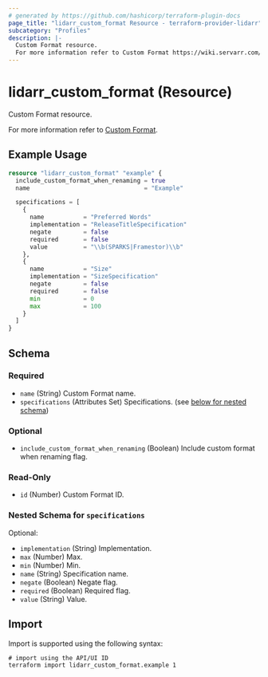 ```yaml
---
# generated by https://github.com/hashicorp/terraform-plugin-docs
page_title: "lidarr_custom_format Resource - terraform-provider-lidarr"
subcategory: "Profiles"
description: |-
  Custom Format resource.
  For more information refer to Custom Format https://wiki.servarr.com/lidarr/settings#custom-formats.
---
```


# lidarr_custom_format (Resource)

<!-- subcategory:Profiles -->Custom Format resource.
For more information refer to [Custom Format](https://wiki.servarr.com/lidarr/settings#custom-formats).

## Example Usage

```terraform
resource "lidarr_custom_format" "example" {
  include_custom_format_when_renaming = true
  name                                = "Example"

  specifications = [
    {
      name           = "Preferred Words"
      implementation = "ReleaseTitleSpecification"
      negate         = false
      required       = false
      value          = "\\b(SPARKS|Framestor)\\b"
    },
    {
      name           = "Size"
      implementation = "SizeSpecification"
      negate         = false
      required       = false
      min            = 0
      max            = 100
    }
  ]
}
```

<!-- schema generated by tfplugindocs -->
## Schema

### Required

- `name` (String) Custom Format name.
- `specifications` (Attributes Set) Specifications. (see [below for nested schema](#nestedatt--specifications))

### Optional

- `include_custom_format_when_renaming` (Boolean) Include custom format when renaming flag.

### Read-Only

- `id` (Number) Custom Format ID.

<a id="nestedatt--specifications"></a>
### Nested Schema for `specifications`

Optional:

- `implementation` (String) Implementation.
- `max` (Number) Max.
- `min` (Number) Min.
- `name` (String) Specification name.
- `negate` (Boolean) Negate flag.
- `required` (Boolean) Required flag.
- `value` (String) Value.

## Import

Import is supported using the following syntax:

```shell
# import using the API/UI ID
terraform import lidarr_custom_format.example 1
```
